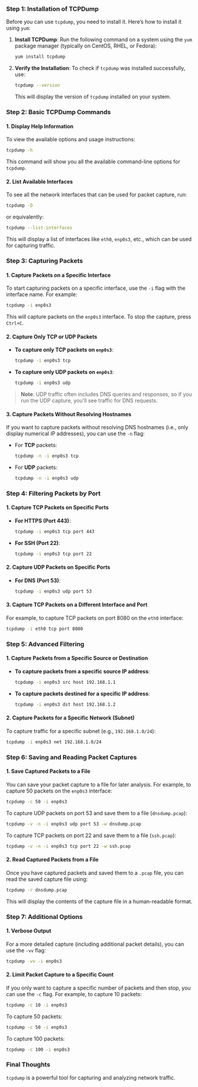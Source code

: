
### Step 1: **Installation of TCPDump**

Before you can use `tcpdump`, you need to install it. Here’s how to install it using `yum`:

1. **Install TCPDump**:
   Run the following command on a system using the `yum` package manager (typically on CentOS, RHEL, or Fedora):
   ```bash
   yum install tcpdump
   ```

2. **Verify the Installation**:
   To check if `tcpdump` was installed successfully, use:
   ```bash
   tcpdump --version
   ```
   This will display the version of `tcpdump` installed on your system.

### Step 2: **Basic TCPDump Commands**

#### 1. **Display Help Information**

To view the available options and usage instructions:
```bash
tcpdump -h
```
This command will show you all the available command-line options for `tcpdump`.

#### 2. **List Available Interfaces**

To see all the network interfaces that can be used for packet capture, run:
```bash
tcpdump -D
```
or equivalently:
```bash
tcpdump --list-interfaces
```
This will display a list of interfaces like `eth0`, `enp0s3`, etc., which can be used for capturing traffic.

### Step 3: **Capturing Packets**

#### 1. **Capture Packets on a Specific Interface**

To start capturing packets on a specific interface, use the `-i` flag with the interface name. For example:
```bash
tcpdump -i enp0s3
```
This will capture packets on the `enp0s3` interface. To stop the capture, press `Ctrl+C`.

#### 2. **Capture Only TCP or UDP Packets**

- **To capture only TCP packets on `enp0s3`**:
  ```bash
  tcpdump -i enp0s3 tcp
  ```

- **To capture only UDP packets on `enp0s3`**:
  ```bash
  tcpdump -i enp0s3 udp
  ```

> **Note**: UDP traffic often includes DNS queries and responses, so if you run the UDP capture, you'll see traffic for DNS requests.

#### 3. **Capture Packets Without Resolving Hostnames**

If you want to capture packets without resolving DNS hostnames (i.e., only display numerical IP addresses), you can use the `-n` flag:
- For **TCP** packets:
  ```bash
  tcpdump -n -i enp0s3 tcp
  ```
- For **UDP** packets:
  ```bash
  tcpdump -n -i enp0s3 udp
  ```

### Step 4: **Filtering Packets by Port**

#### 1. **Capture TCP Packets on Specific Ports**

- **For HTTPS (Port 443)**:
  ```bash
  tcpdump -i enp0s3 tcp port 443
  ```

- **For SSH (Port 22)**:
  ```bash
  tcpdump -i enp0s3 tcp port 22
  ```

#### 2. **Capture UDP Packets on Specific Ports**

- **For DNS (Port 53)**:
  ```bash
  tcpdump -i enp0s3 udp port 53
  ```

#### 3. **Capture TCP Packets on a Different Interface and Port**

For example, to capture TCP packets on port 8080 on the `eth0` interface:
```bash
tcpdump -i eth0 tcp port 8080
```

### Step 5: **Advanced Filtering**

#### 1. **Capture Packets from a Specific Source or Destination**

- **To capture packets from a specific source IP address**:
  ```bash
  tcpdump -i enp0s3 src host 192.168.1.1
  ```

- **To capture packets destined for a specific IP address**:
  ```bash
  tcpdump -i enp0s3 dst host 192.168.1.2
  ```

#### 2. **Capture Packets for a Specific Network (Subnet)**

To capture traffic for a specific subnet (e.g., `192.168.1.0/24`):
```bash
tcpdump -i enp0s3 net 192.168.1.0/24
```

### Step 6: **Saving and Reading Packet Captures**

#### 1. **Save Captured Packets to a File**

You can save your packet capture to a file for later analysis. For example, to capture 50 packets on the `enp0s3` interface:
```bash
tcpdump -c 50 -i enp0s3
```

To capture UDP packets on port 53 and save them to a file (`dnsdump.pcap`):
```bash
tcpdump -v -n -i enp0s3 udp port 53 -w dnsdump.pcap
```

To capture TCP packets on port 22 and save them to a file (`ssh.pcap`):
```bash
tcpdump -v -n -i enp0s3 tcp port 22 -w ssh.pcap
```

#### 2. **Read Captured Packets from a File**

Once you have captured packets and saved them to a `.pcap` file, you can read the saved capture file using:
```bash
tcpdump -r dnsdump.pcap
```
This will display the contents of the capture file in a human-readable format.

### Step 7: **Additional Options**

#### 1. **Verbose Output**

For a more detailed capture (including additional packet details), you can use the `-vv` flag:
```bash
tcpdump -vv -i enp0s3
```

#### 2. **Limit Packet Capture to a Specific Count**

If you only want to capture a specific number of packets and then stop, you can use the `-c` flag. For example, to capture 10 packets:
```bash
tcpdump -c 10 -i enp0s3
```

To capture 50 packets:
```bash
tcpdump -c 50 -i enp0s3
```

To capture 100 packets:
```bash
tcpdump -c 100 -i enp0s3
```

### Final Thoughts

`tcpdump` is a powerful tool for capturing and analyzing network traffic. 
